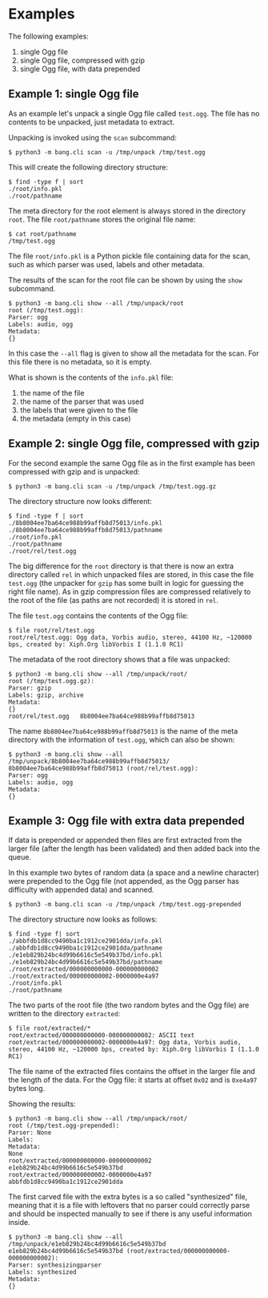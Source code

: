 # Examples

The following examples:

1. single Ogg file
2. single Ogg file, compressed with gzip
3. single Ogg file, with data prepended

## Example 1: single Ogg file

As an example let's unpack a single Ogg file called `test.ogg`. The file has
no contents to be unpacked, just metadata to extract.

Unpacking is invoked using the `scan` subcommand:

```
$ python3 -m bang.cli scan -u /tmp/unpack /tmp/test.ogg
```

This will create the following directory structure:

```
$ find -type f | sort
./root/info.pkl
./root/pathname
```

The meta directory for the root element is always stored in the directory
`root`. The file `root/pathname` stores the original file name:

```
$ cat root/pathname
/tmp/test.ogg
```

The file `root/info.pkl` is a Python pickle file containing data for the scan,
such as which parser was used, labels and other metadata.

The results of the scan for the root file can be shown by using the `show`
subcommand.

```
$ python3 -m bang.cli show --all /tmp/unpack/root
root (/tmp/test.ogg):
Parser: ogg
Labels: audio, ogg
Metadata:
{}
```

In this case the `--all` flag is given to show all the metadata for the scan.
For this file there is no metadata, so it is empty.

What is shown is the contents of the `info.pkl` file:

1. the name of the file
2. the name of the parser that was used
3. the labels that were given to the file
4. the metadata (empty in this case)

## Example 2: single Ogg file, compressed with gzip

For the second example the same Ogg file as in the first example has been
compressed with gzip and is unpacked:

```
$ python3 -m bang.cli scan -u /tmp/unpack /tmp/test.ogg.gz
```

The directory structure now looks different:

```
$ find -type f | sort
./8b8004ee7ba64ce988b99affb8d75013/info.pkl
./8b8004ee7ba64ce988b99affb8d75013/pathname
./root/info.pkl
./root/pathname
./root/rel/test.ogg
```

The big difference for the `root` directory is that there is now an extra
directory called `rel` in which unpacked files are stored, in this case the
file `test.ogg` (the unpacker for `gzip` has some built in logic for guessing
the right file name). As in gzip compression files are compressed relatively
to the root of the file (as paths are not recorded) it is stored in `rel`.

The file `test.ogg` contains the contents of the Ogg file:

```
$ file root/rel/test.ogg
root/rel/test.ogg: Ogg data, Vorbis audio, stereo, 44100 Hz, ~120000 bps, created by: Xiph.Org libVorbis I (1.1.0 RC1)
```

The metadata of the root directory shows that a file was unpacked:

```
$ python3 -m bang.cli show --all /tmp/unpack/root/
root (/tmp/test.ogg.gz):
Parser: gzip
Labels: gzip, archive
Metadata:
{}
root/rel/test.ogg	8b8004ee7ba64ce988b99affb8d75013
```

The name `8b8004ee7ba64ce988b99affb8d75013` is the name of the meta directory
with the information of `test.ogg`, which can also be shown:

```
$ python3 -m bang.cli show --all /tmp/unpack/8b8004ee7ba64ce988b99affb8d75013/
8b8004ee7ba64ce988b99affb8d75013 (root/rel/test.ogg):
Parser: ogg
Labels: audio, ogg
Metadata:
{}
```

## Example 3: Ogg file with extra data prepended

If data is prepended or appended then files are first extracted from the
larger file (after the length has been validated) and then added back
into the queue.

In this example two bytes of random data (a space and a newline character) were
prepended to the Ogg file (not appended, as the Ogg parser has difficulty with
appended data) and scanned.

```
$ python3 -m bang.cli scan -u /tmp/unpack /tmp/test.ogg-prepended
```

The directory structure now looks as follows:

```
$ find -type f| sort
./abbfdb1d8cc9490ba1c1912ce2901dda/info.pkl
./abbfdb1d8cc9490ba1c1912ce2901dda/pathname
./e1eb829b24bc4d99b6616c5e549b37bd/info.pkl
./e1eb829b24bc4d99b6616c5e549b37bd/pathname
./root/extracted/000000000000-000000000002
./root/extracted/000000000002-0000000e4a97
./root/info.pkl
./root/pathname
```

The two parts of the root file (the two random bytes and the Ogg file) are
written to the directory `extracted`:

```
$ file root/extracted/*
root/extracted/000000000000-000000000002: ASCII text
root/extracted/000000000002-0000000e4a97: Ogg data, Vorbis audio, stereo, 44100 Hz, ~120000 bps, created by: Xiph.Org libVorbis I (1.1.0 RC1)
```

The file name of the extracted files contains the offset in the larger file
and the length of the data. For the Ogg file: it starts at offset `0x02` and
is `0xe4a97` bytes long.

Showing the results:

```
$ python3 -m bang.cli show --all /tmp/unpack/root/
root (/tmp/test.ogg-prepended):
Parser: None
Labels: 
Metadata:
None
root/extracted/000000000000-000000000002	e1eb829b24bc4d99b6616c5e549b37bd
root/extracted/000000000002-0000000e4a97	abbfdb1d8cc9490ba1c1912ce2901dda
```

The first carved file with the extra bytes is a so called "synthesized" file,
meaning that it is a file with leftovers that no parser could correctly parse
and should be inspected manually to see if there is any useful information
inside.

```
$ python3 -m bang.cli show --all /tmp/unpack/e1eb829b24bc4d99b6616c5e549b37bd
e1eb829b24bc4d99b6616c5e549b37bd (root/extracted/000000000000-000000000002):
Parser: synthesizingparser
Labels: synthesized
Metadata:
{}
```
